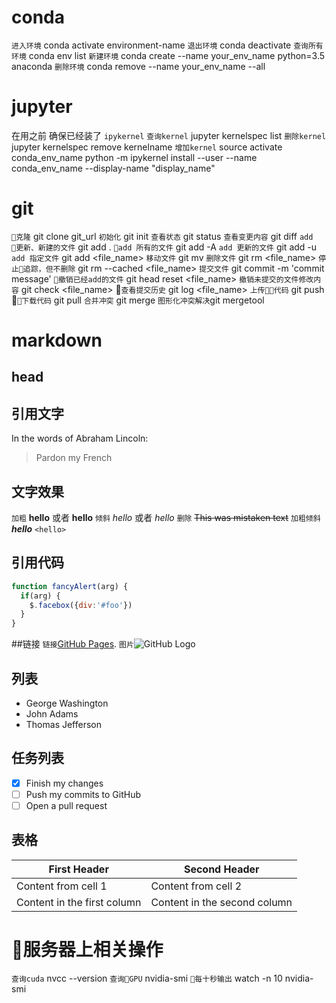 # conda 
`进入环境` conda activate environment-name
`退出环境` conda deactivate 
`查询所有环境` conda env list
`新建环境` conda create --name your_env_name python=3.5 anaconda
`删除环境` conda remove --name your_env_name --all

# jupyter
在用之前 确保已经装了 `ipykernel`
`查询kernel` jupyter kernelspec list
`删除kernel` jupyter kernelspec remove kernelname
`增加kernel` source activate conda_env_name
python -m ipykernel install --user --name conda_env_name --display-name "display_name"

# git 
`克隆` git clone git_url
`初始化` git init
`查看状态` git status
`查看变更内容` git diff
`add 更新、新建的文件` git add .
`add 所有的文件` git add -A 
`add 更新的文件` git add -u
`add 指定文件` git add <file_name>
`移动文件` git mv <old> <new>
`删除文件` git rm <file_name>
`停止追踪，但不删除` git rm  --cached <file_name>
`提交文件` git commit -m 'commit message'
`撤销已经add的文件` git head reset <file_name>
`撤销未提交的文件修改内容` git check <file_name>
`查看提交历史` git log <file_name>
`上传代码` git push <remote> <branch>
`下载代码` git pull <remote> <branch>
`合并冲突` git merge
`图形化冲突解决`git mergetool 


# markdown
## head

## 引用文字
In the words of Abraham Lincoln:
> Pardon my French

## 文字效果
`加粗` **hello** 或者 __hello__
`倾斜` *hello* 或者 _hello_
`删除` ~~This was mistaken text~~
`加粗倾斜`	**_hello_**
 `<hello>`

## 引用代码
```javascript
function fancyAlert(arg) {
  if(arg) {
    $.facebox({div:'#foo'})
  }
}
```
##链接 
`链接`[GitHub Pages](https://pages.github.com/).
`图片`![GitHub Logo](../images/logo.ipg)


## 列表
- George Washington
- John Adams
- Thomas Jefferson

## 任务列表
- [x] Finish my changes
- [ ] Push my commits to GitHub
- [ ] Open a pull request

## 表格
First Header | Second Header
------------ | -------------
Content from cell 1 | Content from cell 2
Content in the first column | Content in the second column


# 服务器上相关操作

`查询cuda` nvcc  --version
`查询GPU` nvidia-smi
`每十秒输出` watch -n 10 nvidia-smi
